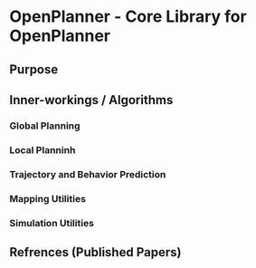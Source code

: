 # OpenPlanner - Core Library for OpenPlanner

## Purpose

## Inner-workings / Algorithms

### Global Planning 

### Local Planninh 

### Trajectory and Behavior Prediction 

### Mapping Utilities 

### Simulation Utilities 

## Refrences (Published Papers) 
